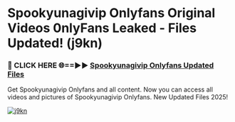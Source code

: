 # Spookyunagivip Onlyfans Original Videos 0nlyFans Leaked - Files Updated! (j9kn)

<h3>🔴 CLICK HERE 🌐==►► <a href="https://tinyurl.com/4seja8ks" rel="nofollow">Spookyunagivip Onlyfans Updated Files</a></h3>

Get Spookyunagivip Onlyfans and all content. Now you can access all videos and pictures of Spookyunagivip Onlyfans. New Updated Files 2025!

[![j9kn](https://i.imgur.com/EWjZXRe.gif)](https://tinyurl.com/4seja8ks)
